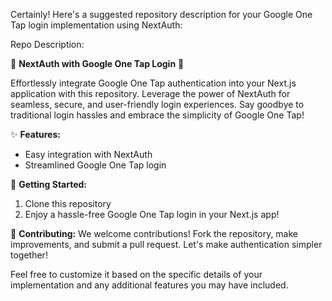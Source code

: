 Certainly! Here's a suggested repository description for your Google One Tap login implementation using NextAuth:

Repo Description: 

🔐 **NextAuth with Google One Tap Login** 🔐

Effortlessly integrate Google One Tap authentication into your Next.js application with this repository. Leverage the power of NextAuth for seamless, secure, and user-friendly login experiences. Say goodbye to traditional login hassles and embrace the simplicity of Google One Tap!

✨ **Features:**
- Easy integration with NextAuth
- Streamlined Google One Tap login

🚀 **Getting Started:**
1. Clone this repository
2. Enjoy a hassle-free Google One Tap login in your Next.js app!

🤝 **Contributing:**
We welcome contributions! Fork the repository, make improvements, and submit a pull request. Let's make authentication simpler together!


Feel free to customize it based on the specific details of your implementation and any additional features you may have included.
